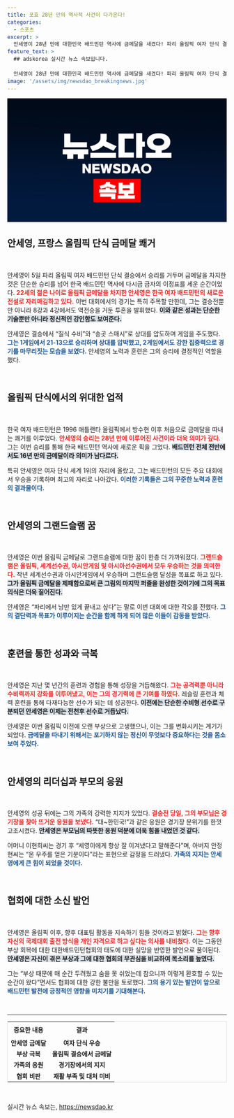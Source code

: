 ```yaml
---
title: 포효 28년 만의 역사적 사건이 다가온다!
categories:
  - 스포츠
excerpt: >
  안세영이 28년 만에 대한민국 배드민턴 역사에 금메달을 새겼다! 파리 올림픽 여자 단식 결승에서 중국 허빙자오를 꺾고 우승, 그녀의 굳은 의지와 투혼이 빛난 순간을 놓치지 마세요!
feature_text: >
  ## adskorea 실시간 뉴스 속보입니다.

  안세영이 28년 만에 대한민국 배드민턴 역사에 금메달을 새겼다! 파리 올림픽 여자 단식 결승에서 중국 허빙자오를 꺾고 우승, 그녀의 굳은 의지와 투혼이 빛난 순간을 놓치지 마세요!
image: '/assets/img/newsdao_breakingnews.jpg'
---
```


<p><img src="/assets/img/newsdao_breakingnews.jpg" alt="adskorea 속보" /></p>

<h2 data-ke-size="size26">안세영, 프랑스 올림픽 단식 금메달 쾌거</h2>

<p data-ke-size="size16">&nbsp;</p>

<p>안세영이 5일 파리 올림픽 여자 배드민턴 단식 결승에서 승리를 거두며 금메달을 차지한 것은 단순한 승리를 넘어 한국 배드민턴 역사에 다시금 금자의 이정표를 세운 순간이었다. <b><span style="color: #ee2323;">22세의 젊은 나이로 올림픽 금메달을 차지한 안세영은 한국 여자 배드민턴의 새로운 전설로 자리매김하고 있다.</span></b> 이번 대회에서의 경기는 특히 주목할 만한데, 그는 결승전뿐만 아니라 8강과 4강에서도 역전승을 거둔 투혼을 발휘했다. <b><span style="background-color: #21538527;">이와 같은 성과는 단순한 기술뿐만 아니라 정신적인 강인함도 보여준다.</span></b> </p>

<p>안세영은 결승에서 “질식 수비”와 “송곳 스매시”로 상대를 압도하며 게임을 주도했다. <b><span style="color: #1a5490;">그는 1게임에서 21-13으로 승리하며 상대를 압박했고, 2게임에서도 강한 집중력으로 경기를 마무리짓는 모습을 보였다.</span></b> 안세영의 노력과 훈련은 그의 승리에 결정적인 역할을 했다.</p>

<p data-ke-size="size16">&nbsp;</p>

<h2 data-ke-size="size26">올림픽 단식에서의 위대한 업적</h2>

<p data-ke-size="size16">&nbsp;</p>

<p>한국 여자 배드민턴은 1996 애틀랜타 올림픽에서 방수현 이후 처음으로 금메달을 따내는 쾌거를 이루었다. <b><span style="color: #ee2323;">안세영의 승리는 28년 만에 이루어진 사건이라 더욱 의미가 깊다.</span></b> 그는 이번 승리를 통해 한국 배드민턴 역사에 새로운 획을 그었다. <b><span style="background-color: #21538527;">배드민턴 전체 전반에서도 16년 만의 금메달이라 의미가 남다르다.</span></b>  </p>

<p>특히 안세영은 여자 단식 세계 1위의 자리에 올랐고, 그는 배드민턴의 모든 주요 대회에서 우승을 기록하며 최고의 자리로 나아갔다. <b><span style="color: #1a5490;">이러한 기록들은 그의 꾸준한 노력과 훈련의 결과물이다.</span></b>  </p>

<p data-ke-size="size16">&nbsp;</p>

<h2 data-ke-size="size26">안세영의 그랜드슬램 꿈</h2>

<p data-ke-size="size16">&nbsp;</p>

<p>안세영은 이번 올림픽 금메달로 그랜드슬램에 대한 꿈이 한층 더 가까워졌다. <b><span style="color: #ee2323;">그랜드슬램은 올림픽, 세계선수권, 아시안게임 및 아시아선수권에서 모두 우승하는 것을 의미한다.</span></b> 작년 세계선수권과 아시안게임에서 우승하며 그랜드슬램 달성을 목표로 하고 있다. <b><span style="background-color: #21538527;">그가 올림픽 금메달을 제패함으로써 큰 그림의 마지막 퍼즐을 완성한 것이기에 그의 목표의식은 더욱 짙어진다.</span></b> </p>

<p>안세영은 “파리에서 낭만 있게 끝내고 싶다”는 말로 이번 대회에 대한 각오를 전했다. <b><span style="color: #1a5490;">그의 결단력과 목표가 이루어지는 순간을 함께 하게 되어 많은 이들이 감동을 받았다.</span></b>  </p>

<p data-ke-size="size16">&nbsp;</p>

<h2 data-ke-size="size26">훈련을 통한 성과와 극복</h2>

<p data-ke-size="size16">&nbsp;</p>

<p>안세영은 지난 몇 년간의 훈련과 경험을 통해 성장을 거듭해왔다. <b><span style="color: #ee2323;">그는 공격력뿐 아니라 수비력까지 강화를 이루어냈고, 이는 그의 경기력에 큰 기여를 하였다.</span></b> 레슬링 훈련과 체력 훈련을 통해 다재다능한 선수가 되는 데 성공한다. <b><span style="background-color: #21538527;">이전에는 단순한 수비형 선수로 구분되던 안세영은 이제는 전천후 선수로 거듭났다.</span></b>  </p>

<p>안세영은 이번 올림픽 이전에 오랜 부상으로 고생했으나, 이는 그를 변화시키는 계기가 되었다. <b><span style="color: #1a5490;">금메달을 따내기 위해서는 포기하지 않는 정신이 무엇보다 중요하다는 것을 몸소 보여 주었다.</span></b></p>

<p data-ke-size="size16">&nbsp;</p>

<h2 data-ke-size="size26">안세영의 리더십과 부모의 응원</h2>

<p data-ke-size="size16">&nbsp;</p>

<p>안세영의 성공 뒤에는 그의 가족의 강력한 지지가 있었다. <b><span style="color: #ee2323;">결승전 당일, 그의 부모님은 경기장을 찾아 뜨거운 응원을 보냈다.</span></b> “대~한민국!”과 같은 응원은 경기장 분위기를 한껏 고조시켰다. <b><span style="background-color: #21538527;">안세영은 부모님의 따뜻한 응원 덕분에 더욱 힘을 내었던 것 같다.</span></b> </p>

<p>어머니 이현희씨는 경기 후 “세영이에게 항상 잘 이겨냈다고 말해준다”며, 아버지 안정현씨는 “온 우주를 얻은 기분이다”라는 표현으로 감정을 드러냈다. <b><span style="color: #1a5490;">가족의 지지는 안세영에게 큰 힘이 되었을 것이다.</span></b> </p>

<p data-ke-size="size16">&nbsp;</p>

<h2 data-ke-size="size26">협회에 대한 소신 발언</h2>

<p data-ke-size="size16">&nbsp;</p>

<p>안세영은 올림픽 이후, 향후 대표팀 활동을 지속하기 힘들 것이라고 밝혔다. <b><span style="color: #ee2323;">그는 향후 자신의 국제대회 출전 방식을 개인 자격으로 하고 싶다는 의사를 내비쳤다.</span></b> 이는 그동안 부상 회복에 대한 대한배드민턴협회의 태도에 대한 실망을 반영한 발언으로 풀이된다. <b><span style="background-color: #21538527;">안세영은 자신이 겪은 부상과 그에 대한 협회의 무관심을 비교하여 목소리를 높였다.</span></b> </p>

<p>그는 “부상 때문에 매 순간 두려웠고 숨을 못 쉬었는데 참으니까 이렇게 환호할 수 있는 순간이 왔다”면서도 협회에 대한 강한 불만을 토로했다. <b><span style="color: #1a5490;">그의 용기 있는 발언이 앞으로 배드민턴 발전에 긍정적인 영향을 미치기를 기대해본다.</span></b></p>

<p data-ke-size="size16">&nbsp;</p>

<hr />

<table style="width: 100%; border: 1px solid #dddddd;">
    <tr>
        <td style="text-align: center; height: 30px;"><b>중요한 내용</b></td>
        <td style="text-align: center; height: 30px;"><b>결과</b></td>
    </tr>
    <tr>
        <td style="text-align: center; height: 17px;"><b>안세영 금메달</b></td>
        <td style="text-align: center; height: 17px;"><b>여자 단식 우승</b></td>
    </tr>
    <tr>
        <td style="text-align: center; height: 17px;"><b>부상 극복</b></td>
        <td style="text-align: center; height: 17px;"><b>올림픽 결승에서 금메달</b></td>
    </tr>
    <tr>
        <td style="text-align: center; height: 17px;"><b>가족의 응원</b></td>
        <td style="text-align: center; height: 17px;"><b>경기장에서의 지지</b></td>
    </tr>
    <tr>
        <td style="text-align: center; height: 17px;"><b>협회 비판</b></td>
        <td style="text-align: center; height: 17px;"><b>재활 부족 및 대처 미비</b></td>
    </tr>
</table>

<p data-ke-size="size16">&nbsp;</p>
실시간 뉴스 속보는, <a href="https://newsdao.kr" rel="dofollow">https://newsdao.kr</a>


